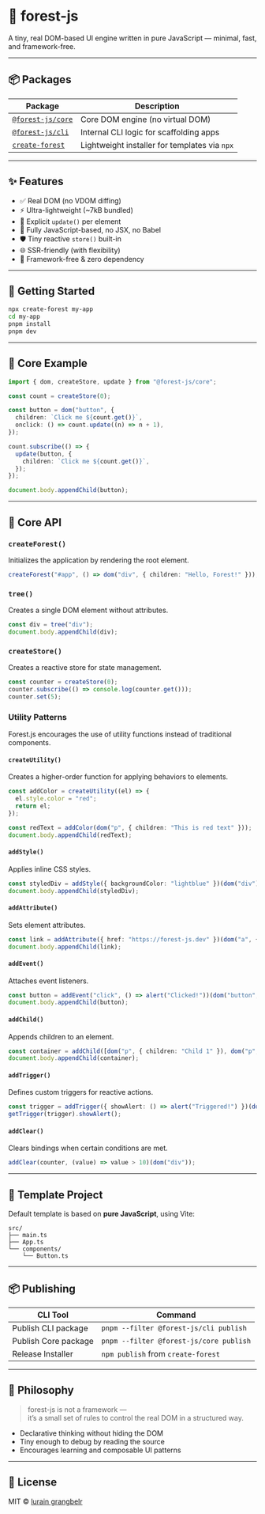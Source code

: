 # 🌲 forest-js

A tiny, real DOM-based UI engine written in pure JavaScript — minimal, fast, and framework-free.

---

## 📦 Packages

| Package                                                            | Description                                   |
| ------------------------------------------------------------------ | --------------------------------------------- |
| [`@forest-js/core`](https://www.npmjs.com/package/@forest-js/core) | Core DOM engine (no virtual DOM)              |
| [`@forest-js/cli`](https://www.npmjs.com/package/@forest-js/cli)   | Internal CLI logic for scaffolding apps       |
| [`create-forest`](https://www.npmjs.com/package/create-forest)     | Lightweight installer for templates via `npx` |

---

## ✨ Features

- ✅ Real DOM (no VDOM diffing)
- ⚡ Ultra-lightweight (~7kB bundled)
- 🔁 Explicit `update()` per element
- 🧠 Fully JavaScript-based, no JSX, no Babel
- 🛡 Tiny reactive `store()` built-in
- 🌐 SSR-friendly (with flexibility)
- 🧰 Framework-free & zero dependency

---

## 🚀 Getting Started

```bash
npx create-forest my-app
cd my-app
pnpm install
pnpm dev
```

---

## 🧩 Core Example

```ts
import { dom, createStore, update } from "@forest-js/core";

const count = createStore(0);

const button = dom("button", {
  children: `Click me ${count.get()}`,
  onclick: () => count.update((n) => n + 1),
});

count.subscribe(() => {
  update(button, {
    children: `Click me ${count.get()}`,
  });
});

document.body.appendChild(button);
```

---

## 🌳 Core API

### `createForest()`

Initializes the application by rendering the root element.

```ts
createForest("#app", () => dom("div", { children: "Hello, Forest!" }));
```

### `tree()`

Creates a single DOM element without attributes.

```ts
const div = tree("div");
document.body.appendChild(div);
```

### `createStore()`

Creates a reactive store for state management.

```ts
const counter = createStore(0);
counter.subscribe(() => console.log(counter.get()));
counter.set(5);
```

### Utility Patterns

Forest.js encourages the use of utility functions instead of traditional components.

#### `createUtility()`

Creates a higher-order function for applying behaviors to elements.

```ts
const addColor = createUtility((el) => {
  el.style.color = "red";
  return el;
});

const redText = addColor(dom("p", { children: "This is red text" }));
document.body.appendChild(redText);
```

#### `addStyle()`

Applies inline CSS styles.

```ts
const styledDiv = addStyle({ backgroundColor: "lightblue" })(dom("div"));
document.body.appendChild(styledDiv);
```

#### `addAttribute()`

Sets element attributes.

```ts
const link = addAttribute({ href: "https://forest-js.dev" })(dom("a", { children: "Forest.js" }));
document.body.appendChild(link);
```

#### `addEvent()`

Attaches event listeners.

```ts
const button = addEvent("click", () => alert("Clicked!"))(dom("button", { children: "Click me" }));
document.body.appendChild(button);
```

#### `addChild()`

Appends children to an element.

```ts
const container = addChild([dom("p", { children: "Child 1" }), dom("p", { children: "Child 2" })])(dom("div"));
document.body.appendChild(container);
```

#### `addTrigger()`

Defines custom triggers for reactive actions.

```ts
const trigger = addTrigger({ showAlert: () => alert("Triggered!") })(dom("button", { children: "Trigger" }));
getTrigger(trigger).showAlert();
```

#### `addClear()`

Clears bindings when certain conditions are met.

```ts
addClear(counter, (value) => value > 10)(dom("div"));
```

---

## 📁 Template Project

Default template is based on **pure JavaScript**, using Vite:

```
src/
├── main.ts
├── App.ts
└── components/
    └── Button.ts
```

---

## 📦 Publishing

| CLI Tool             | Command                                 |
| -------------------- | --------------------------------------- |
| Publish CLI package  | `pnpm --filter @forest-js/cli publish`  |
| Publish Core package | `pnpm --filter @forest-js/core publish` |
| Release Installer    | `npm publish` from `create-forest`      |

---

## 📖 Philosophy

> forest-js is not a framework —  
> it’s a small set of rules to control the real DOM in a structured way.

- Declarative thinking without hiding the DOM
- Tiny enough to debug by reading the source
- Encourages learning and composable UI patterns

---

## 📄 License

MIT © [lurain grangbelr](https://github.com/lurainGrangbelr)
